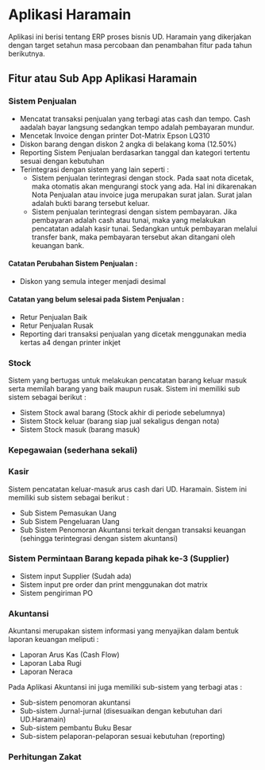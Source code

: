 # Aplikasi Haramain

Aplikasi ini berisi tentang ERP proses bisnis UD. Haramain yang dikerjakan dengan target setahun masa percobaan dan penambahan fitur pada tahun berikutnya.

## Fitur atau Sub App Aplikasi Haramain

### Sistem Penjualan
- Mencatat transaksi penjualan yang terbagi atas cash dan tempo. Cash aadalah bayar langsung sedangkan tempo adalah pembayaran mundur.
- Mencetak Invoice dengan printer Dot-Matrix Epson LQ310
- Diskon barang dengan diskon 2 angka di belakang koma (12.50%)
- Reporting Sistem Penjualan berdasarkan tanggal dan kategori tertentu sesuai dengan kebutuhan
- Terintegrasi dengan sistem yang lain seperti :
  - Sistem penjualan terintegrasi dengan stock. Pada saat nota dicetak, maka otomatis akan mengurangi stock yang ada. Hal ini dikarenakan Nota Penjualan atau invoice juga merupakan surat jalan. Surat jalan adalah bukti barang tersebut keluar.
  - Sistem penjualan terintegrasi dengan sistem pembayaran. Jika pembayaran adalah cash atau tunai, maka yang melakukan pencatatan adalah kasir tunai. Sedangkan untuk pembayaran melalui transfer bank, maka pembayaran tersebut akan ditangani oleh keuangan bank.  

#### Catatan Perubahan Sistem Penjualan :
- Diskon yang semula integer menjadi desimal

#### Catatan yang belum selesai pada Sistem Penjualan :
- Retur Penjualan Baik
- Retur Penjualan Rusak
- Reporting dari transaksi penjualan yang dicetak menggunakan media kertas a4 dengan printer inkjet

### Stock
Sistem yang bertugas untuk melakukan pencatatan barang keluar masuk serta memilah barang yang baik maupun rusak.
Sistem ini memiliki sub sistem sebagai berikut :
- Sistem Stock awal barang (Stock akhir di periode sebelumnya)
- Sistem Stock keluar (barang siap jual sekaligus dengan nota)
- Sistem Stock masuk (barang masuk)

### Kepegawaian (sederhana sekali)

### Kasir
Sistem pencatatan keluar-masuk arus cash dari UD. Haramain.
Sistem ini memiliki sub sistem sebagai berikut :
- Sub Sistem Pemasukan Uang
- Sub Sistem Pengeluaran Uang
- Sub Sistem Penomoran Akuntansi terkait dengan transaksi keuangan (sehingga terintegrasi dengan sistem akuntansi)

### Sistem Permintaan Barang kepada pihak ke-3 (Supplier)
- Sistem input Supplier (Sudah ada)
- Sistem input pre order dan print menggunakan dot matrix
- Sistem pengiriman PO

### Akuntansi
Akuntansi merupakan sistem informasi yang menyajikan dalam bentuk laporan keuangan meliputi :
- Laporan Arus Kas (Cash Flow)
- Laporan Laba Rugi
- Laporan Neraca

Pada Aplikasi Akuntansi ini juga memiliki sub-sistem yang terbagi atas :
- Sub-sistem penomoran akuntansi
- Sub-sistem Jurnal-jurnal (disesuaikan dengan kebutuhan dari UD.Haramain)
- Sub-sistem pembantu Buku Besar
- Sub-sistem pelaporan-pelaporan sesuai kebutuhan (reporting)

### Perhitungan Zakat
